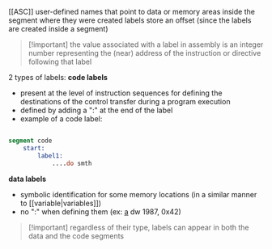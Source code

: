 [[ASC]]
user-defined names that point to data or memory areas inside the segment where they were created
labels store an offset (since the labels are created inside a segment)

>[!important] the value associated with a label in assembly is an integer number representing the (near) address of the instruction or directive following that label

2 types of labels:
**code labels**
- present at the level of instruction sequences for defining the destinations of the control transfer during a program execution
- defined by adding a ":" at the end of the label 
- example of a code label:
```nasm

segment code
	start:
		label1:
			....do smth

```

**data labels** 
- symbolic identification for some memory locations (in a similar manner to [[variable|variables]])
- no ":" when defining them (ex: <u>a</u> dw 1987, 0x42)

>[!important] regardless of their type, labels can appear in both the data and the code segments